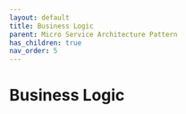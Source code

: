 ```yaml
---
layout: default
title: Business Logic
parent: Micro Service Architecture Pattern
has_children: true
nav_order: 5
---
```


# Business Logic
